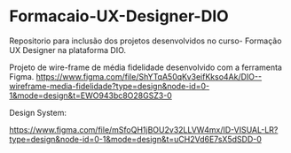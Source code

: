 # Formacaio-UX-Designer-DIO
Repositorio para inclusão dos projetos desenvolvidos no curso- Formação UX Designer na plataforma DIO.

Projeto de wire-frame de média fidelidade desenvolvido com a ferramenta Figma.
https://www.figma.com/file/ShYTqA50qKv3eifKkso4Ak/DIO--wireframe-media-fidelidade?type=design&node-id=0-1&mode=design&t=EWO943bc8O28GSZ3-0

Design System:

https://www.figma.com/file/mSfoQH1jBOU2v32LLVW4mx/ID-VISUAL-LR?type=design&node-id=0-1&mode=design&t=uCH2Vd6E7sX5dSDD-0
